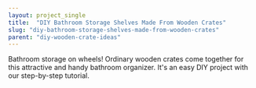 ```yaml
---
layout: project_single
title:  "DIY Bathroom Storage Shelves Made From Wooden Crates"
slug: "diy-bathroom-storage-shelves-made-from-wooden-crates"
parent: "diy-wooden-crate-ideas"
---
```

Bathroom storage on wheels!  Ordinary wooden crates come together for this attractive and handy bathroom organizer. It's an easy DIY project with our step-by-step tutorial.